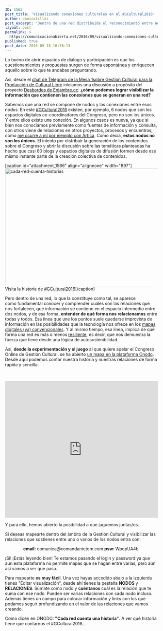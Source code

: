 ```yaml
---
ID: 1563
post_title: 'Visualizando conexiones culturales en el #GCultural2016'
author: danicotillas
post_excerpt: 'Dentro de una red distribuida el reconocimiento entre nodos viene dado, sobre todo, por la fuerza de las relaciones que mantienen entre ellos. Desde el #GCultural2016 queremos experimentar con la tecnología para conocer cómo estamos relacionados entre todas y todos.'
layout: post
permalink: >
  https://comunicacionabierta.net/2016/09/visualizando-conexiones-culturales-del-gcultural2016/
published: true
post_date: 2016-09-18 16:56:13
---
```

Lo bueno de abrir espacios de diálogo y participación es que los cuestionamientos y propuestas surgen de forma espontánea y enriquecen aquello sobre lo que te andabas preguntando.

Así, desde el <a href="https://telegram.me/joinchat/AJQQG0AE3IhUDeKiyEqCog">chat de Telegram de la Mesa 1sobre Gestión Cultural para la Producción de Cultural Libre</a> iniciamos una discusión a propósito del proyecto <a href="https://enjambre.cc/desbordes">Desbordes de Enjambre.cc</a>: <strong>¿cómo podemos lograr visibilizar la información que contienen las conexiones que se generan en una red?</strong>

Sabemos que una red se compone de nodos y las conexiones entre esos nodos. En este <a href="https://www.comunicacionabierta.net/gcultural2016/">#GCultural2016</a> existen, por ejemplo, 6 nodos que son los espacios digitales co-coordinadores del Congreso, pero no son los únicos. Y entre ellos existe una conexión. En algunos casos es nueva, ya que si bien nos conocíamos previamente como fuentes de información y consulta, con otros viene de relaciones en otros proyectos, procesos y encuentros, como <a href="https://www.martadero.org/arte-cultura/detalle_evento.html&amp;id_propuesta=1346">me ocurre a mí por ejemplo con Ártica</a>. Como decía, <strong>estos nodos no son los únicos.</strong> El intento por distribuir la generación de los contenidos sobre el Congreso y abrir la discusión sobre las temáticas planteadas ha hecho que casi 60 blogs y espacios digitales de difusión formen desde ese mismo instante parte de la creación colectiva de contenidos.

[caption id="attachment_1566" align="alignnone" width="897"]<a href="https://www.comunicacionabierta.net/wp-content/uploads/2016/09/cada-red-cuenta-historias.png"><img class="wp-image-1566 size-full" src="https://www.comunicacionabierta.net/wp-content/uploads/2016/09/cada-red-cuenta-historias.png" alt="cada-red-cuenta-historias" width="897" height="388" /></a> Visita la historia de <a href="https://onodo.org/visualizations/3747" target="_blank">#GCultural2016</a>[/caption]

Pero dentro de una red, lo que la constituye como tal, se aparece como fundamental conocer y comprender cuáles son las relaciones que nos fortalecen, qué información se contiene en el espacio intermedio entre dos nodos, y de esa forma, <strong>entender de qué forma nos relacionamos</strong> entre todas y todos. Esa línea que une los puntos suele quedarse improvista de información en las posibilidades que la tecnología nos ofrece en los <a href="https://umap.openstreetmap.fr">mapas digitales (ya) convencionales</a>. Y al mismo tiempo, esa línea, implica de qué forma una red es más o menos <a href="https://es.wikipedia.org/wiki/Resiliencia">resiliente</a>, es decir, que nos demuestra la fuerza que tiene desde una lógica de autosostenibilidad.

Así, <strong>desde la experimentación y el juego</strong> al que quiere apelar el Congreso Online de Gestión Cultural, se ha abierto <a href="https://onodo.org/visualizations/3747">un mapa en la plataforma Onodo</a>. Desde aquí podemos contar nuestra historia y nuestras relaciones de forma rápida y sencilla.

&nbsp;

<iframe src="https://onodo.org/visualizations/3747/embed/" width="100%" height="450px" frameborder="0" marginheight="0" scrolling="no"></iframe>

Y para ello, hemos abierto la posibilidad a que juguemos juntas/os.

Si deseas mapearte dentro del ámbito de la Gestión Cultural y visibilizar las relaciones que sostienes entre uno o varios de los nodos entra con:
<p style="padding-left: 60px;"><strong>email:</strong> comunica@comandantetom.com
<strong>psw: </strong>WpepUA4b</p>
¡Sí! ¡Estás leyendo bien! Te estamos pasando el login y password ya que aún esta plataforma no permite mapas que se hagan entre varias, pero aún así vamos a ver que pasa.

Para mapearte <strong>es muy fácil</strong>. Una vez hayas accedido abajo a la izquierda tienes "Editar visualización", desde ahí tienes la pestaña <strong>NODOS</strong> y <strong>RELACIONES</strong>. Súmate como nodo y <strong>cuéntanos</strong> cuál es la relación que te suma con ese nodo. Pueden ser varias relaciones con cada nodo incluso. Además tienes un campo para colocar información y links con los que podamos seguir profundizando en el valor de las relaciones que vamos creando.

Como dicen en ONODO: <strong>"Cada red cuenta una historia"</strong>. A ver qué historia tiene que contarnos el #GCultural2016...